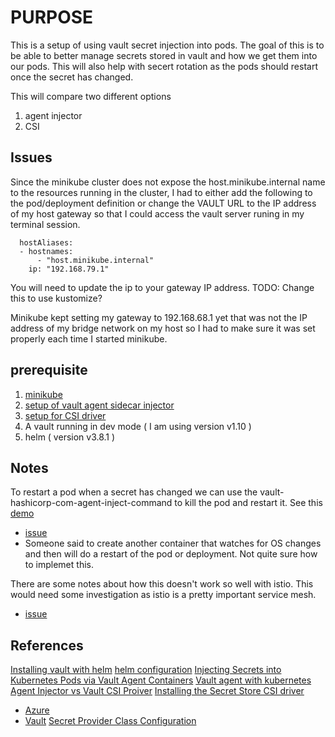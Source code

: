 # PURPOSE
This is a setup of using vault secret injection into pods.  The goal of this is to be able to better manage secrets stored in vault and how we get them into our pods.  This will also help with secert rotation as the pods should restart once the secret has changed.

This will compare two different options
1) agent injector
2) CSI


## Issues
Since the minikube cluster does not expose the host.minikube.internal name to the resources running in the cluster, I had to either add the following to the pod/deployment definition or change the VAULT URL to the IP address of my host gateway so that I could access the vault server runing in my terminal session.

      hostAliases:
      - hostnames:
          - "host.minikube.internal"
        ip: "192.168.79.1"

You will need to update the ip to your gateway IP address. 
TODO: Change this to use kustomize?

Minikube kept setting my gateway to 192.168.68.1 yet that was not the IP address of my bridge network on my host so I had to make sure it was set properly each time I started minikube.

## prerequisite
1) [minikube](https://gist.github.com/rscottwatson/e0e3c890b3d4aa81e46bf2993e3e216f)
2) [setup of vault agent sidecar injector](https://www.vaultproject.io/docs/platform/k8s/injector/installation)
3) [setup for CSI driver](https://www.vaultproject.io/docs/platform/k8s/csi/installation)
4) A vault running in dev mode ( I am using version v1.10 )
5) helm ( version v3.8.1 )


## Notes
To restart a pod when a secret has changed we can use the vault-hashicorp-com-agent-inject-command to kill the pod and restart it.
See this [demo](https://github.com/jasonodonnell/vault-agent-demo/blob/8900638491135bcf72aad3fc59022c4cf371f47a/examples/injector/dynamic-secrets/patch-annotations.yaml#L15) 
- [issue](https://github.com/hashicorp/vault-k8s/issues/196)
- Someone said to create another container that watches for OS changes and then will do a restart of the pod or deployment.  Not quite sure how to implemet this.

There are some notes about how this doesn't work so well with istio.  This would need some investigation as istio is a pretty important service mesh.
- [issue](https://github.com/hashicorp/vault-k8s/issues/41)


## References
[Installing vault with helm](https://www.vaultproject.io/docs/platform/k8s/helm/run)
  [helm configuration](https://www.vaultproject.io/docs/platform/k8s/helm/configuration)
[Injecting Secrets into Kubernetes Pods via Vault Agent Containers](https://learn.hashicorp.com/tutorials/vault/kubernetes-sidecar)
[Vault agent with kubernetes](https://learn.hashicorp.com/tutorials/vault/agent-kubernetes)
[Agent Injector vs Vault CSI Proiver](https://www.vaultproject.io/docs/platform/k8s/injector-csi)
[Installing the Secret Store CSI driver](https://secrets-store-csi-driver.sigs.k8s.io/getting-started/installation.html)
- [Azure](https://azure.github.io/secrets-store-csi-driver-provider-azure/)
- [Vault](https://github.com/hashicorp/secrets-store-csi-driver-provider-vault)
[Secret Provider Class Configuration](https://www.vaultproject.io/docs/platform/k8s/csi/configurations#secret-provider-class-configurations)